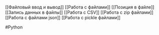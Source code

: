 [[Файловый ввод и вывод]]
[[Работа с файлами]]
[[Позиция в файле]]
[[Запись данных в файлы]]
[[Работа с CSV]]
[[Работа с zip файлами]]
[[Работа с файлами json]]
[[Работа с pickle файлами]]


#Python 